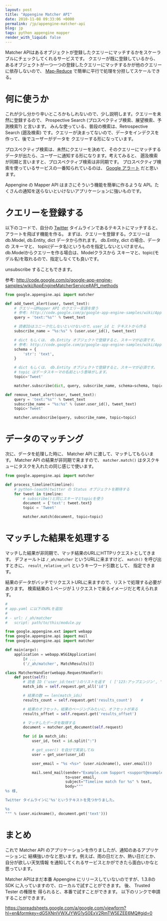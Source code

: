 ```yaml
---
layout: post
title: "Appengine Matcher API"
date: 2010-11-08 09:33:06 +0000
permalink: /jp/appengine-matcher-api
blog: jp
tags: python appengine mapper
render_with_liquid: false
---
```


Matcher APIはあるオブジェクトが登録したクエリーにマッチするかをスケーラブルにチェックしてくれるサービスです。
クエリーが既に登録しているから、あるオブジェクトが一つ一つの登録したクエリーにマッチするかが他のクエリーに依存しないので、
[Map-Reduce](http://ja.wikipedia.org/wiki/MapReduce)
で簡単に平行で処理を分担してスケールできる。

# 何に使うか

これが少し分かり辛いところかもしれないので、少し説明します。クエリーを未然に登録するので、 Prospective Search
(プロスペクティブ検索、展望検索、予測検索?) と言います。
みんな使っている、普段の検索は、Retrospective Search
(遡及検索) です。クエリーが決まってないので、データをインデクスを作って、後でユーザーがデータを クエリーする形になっています。

プロスペクティブ検索は、未然にクエリーを決めて、そのクエリーにマッチするデータが出たら、ユーザーに通知する形になります。考えてみると、
遡及検索が同期と言いますと、プロスペクティブ検索は非同期です。
プロスペクティブ検索を使っているサービスの一番知られているのは、
[Google アラート](http://www.google.com/alerts?hl=ja) だと思います。

Appengine の Mapper API はまさにそういう機能を簡単に作るような
API。たくさんの通知を送らないといけないアプリケーションに強いものです。

# クエリーを登録する

以下のコードで、自分の [Twitter](http://twitter.com/)
タイムラインであるテキストにマッチすると、アラートを飛ばす機能を作る。
まずは、クエリーを登録する。クエリーは db.Model, db.Entity, dict データから作れます。 db.Entity, dict
の場合、データの スキーマと、 topic(データ名)というものを指定しないといけません。
db.Modelからクエリーを作る場合は、Modelクラスから
スキーマと、topic(モデル名)を取れるので、指定しなくても良いです。

unsubscribe することもできます。

参考:
<http://code.google.com/p/google-app-engine-samples/wiki/AppEngineMatcherService#API_methods>

```python
from google.appengine.api import matcher

def add_tweet_alert(user, tweet_text):
    # クエリーはMapper API のクエリー言語を使う
    # 参考: http://code.google.com/p/google-app-engine-samples/wiki/AppEngineMatcherService#Query_Language
    query = 'text:"%s"' % tweet_text

    # 読者IDはユニーク化しないといけないので、user_id と テキストから作る
    subscribe_name = "%s:%s" % (user.user_id(), tweet_text)

    # dict もしくは、 db.Entity オブジェクトで登録すると、スキーマが必須です。
    # 参考: http://code.google.com/p/google-app-engine-samples/wiki/AppEngineMatcherService#Document_Schema
    schema = {
        'str': 'text',
    }

    # dict もしくは、 db.Entity オブジェクトで登録すると、スキーマが必須です。
    # topic はデータスキーマの名前という意味がします。
    topic='Tweet'

    matcher.subscribe(dict, query, subscribe_name, schema=schema, topic=topic)

def remove_tweet_alert(user, tweet_text):
    query = 'text:"%s"' % tweet_text
    subscribe_name = "%s:%s" % (user.user_id(), tweet_text)
    topic='Tweet'

    matcher.unsubscribe(query, subscribe_name, topic=topic)
```

# データのマッチング

次に、データを処理した時に、 Matcher API に渡して、マッチしてもらいます。 Matcher API の結果が非同期で来ますので、
`matcher.match()` はタスクキューにタスクを入れたの同じ感じで使います。

```python
from google.appengine.api import matcher

def process_timeline(timeline):
    # python-(oauth)twitter の Status オブジェクトを期待する
    for tweet in timeline:
        # subscribe()と同じスキーマとtopicを使う
        document = {'text': tweet.text}
        topic = 'Tweet'

        matcher.match(document, topic=topic)
```

# マッチした結果を処理する

マッチした結果が非同期で、マッチ結果のURLにHTTPリクエストとしてきます。 デフォールトは `/_ah/matcher`
というURLに来ますけど、 `match()` を呼び出すときに、 `result_relative_url`
というキーワード引数として、 指定できます。

結果のデータがバッチでリクエストURLに来ますので、リストで処理する必要があります。
検索結果の１ページが１リクエストで来るイメージだと考えられます。

```python
#
# app.yaml に以下のURLを追加
#
# - url: /_ah/matcher
#   script: path/to/this/module.py

from google.appengine.ext import webapp
from google.appengine.api import mail
from google.appengine.api import matcher

def main(argv):
    application = webapp.WSGIApplication(
        [# ...
        ('/_ah/matcher', MatchResults)])

class MatcherHandler(webapp.RequestHandler):
    def post(self):
        # 読者 ID ('user_id:text')のリストを返す  ( ['123:アップエンジン', '124:経済', ...] )
        match_ids = self.request.get_all('id')

        # 結果の数 == len(match_ids)
        results_count = self.request.get('results_count')    #

        # 結果のオフセット。結果のページングみたいに、オフセットが来る
        results_offset = self.request.get('results_offset')

        # マッチしたデータを取得する
        document = matcher.get_document(self.request)

        for id in match_ids:
            user_id, text = id.split(":")

            # get_user() を自分で実装してね
            user = get_user(user_id)

            user_email = "%s <%s>" (user.nickname(), user.email())

            mail.send_mail(sender="Example.com Support <support@example.com>",
                           to=user_email,
                           subject="Timeline match for %s" % text,
                           body="""
%s 様,

Twitter タイムラインに'%s'というテキストを見つかりました。

%s
""" % (user.nickname(), document.get('text')))
```

# まとめ

これで Matcher API のアプリケーションを作りましたが、通知のあるアプリケーションに
結構強いかなと思います。例えば、雨の日だとか、熱い日だとか、自分が欲しい天気情報
を通知してくれるサービスとかができたら面白いかなと思っています。

Matcher APIはまだ本番 Appengine にリリースしていないのですが、1.3.8の SDK
に入っていますので、ローカルで試すことができます。 後、
Trusted Tester の権限を 得られると、本番で試すことができます。 以下のリンクで申請することができます。

<https://spreadsheets.google.com/a/google.com/viewform?hl=en&formkey=dG5XNnlVWXJYWG1yS0ExV2RmTW5EZEE6MQ#gid=0>
